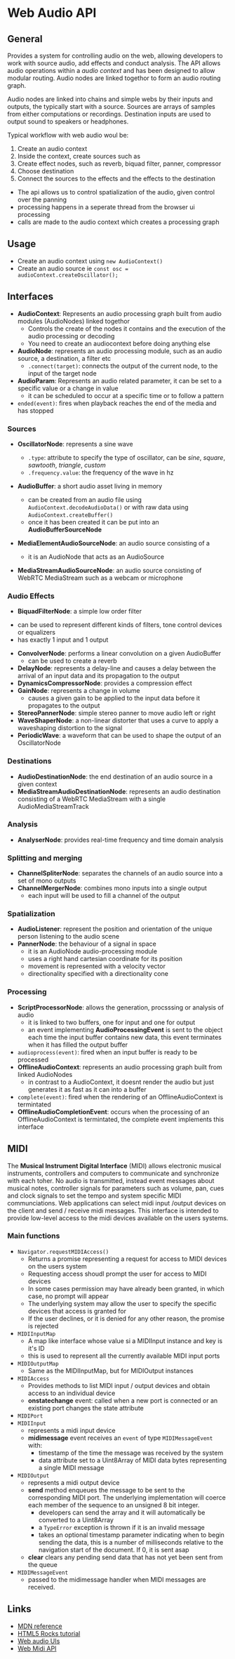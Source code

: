 # Web Audio API
## General
Provides a system for controlling audio on the web, allowing developers to work with source audio, add effects and conduct analysis.
The API allows audio operations within a *audio context* and has been designed to allow modular routing. Audio nodes are linked togethor to form an audio
routing graph.

Audio nodes are linked into chains and simple webs by their inputs and outputs, the typically start with a source. Sources are arrays of samples from either
computations or recordings. Destination inputs are used to output sound to speakers or headphones.

Typical workflow with web audio woul be:
1. Create an audio context
2. Inside the context, create sources such as <audio>, oscillators or streams
3. Create effect nodes, such as reverb, biquad filter, panner, compressor
4. Choose destination
5. Connect the sources to the effects and the effects to the destination

* The api allows us to control spatialization of the audio, given control over the panning
* processing happens in a seperate thread from the browser ui processing
* calls are made to the audio context which creates a processing graph

## Usage
* Create an audio context using `new AudioContext()`
* Create an audio source ie `const osc = audioContext.createOscillator();`

## Interfaces
* **AudioContext**: Represents an audio processing graph built from audio modules (AudioNodes) linked togethor
  - Controls the create of the nodes it contains and the execution of the audio processing or decoding
  - You need to create an audiocontext before doing anything else
* **AudioNode**: represents an audio processing module, such as an audio source, a destination, a filter etc
  - `.connect(target)`: connects the output of the current node, to the input of the target node
* **AudioParam**: Represents an audio related parameter, it can be set to a specific value or a change in value
  - it can be scheduled to occur at a specific time or to follow a pattern
* `ended(event)`: fires when playback reaches the end of the media and has stopped

### Sources
* **OscillatorNode**: represents a sine wave
  - `.type`: attribute to specify the type of oscillator, can be *sine*, *square*, *sawtooth*, *triangle*, *custom*
  - `.frequency.value`: the frequency of the wave in hz

* **AudioBuffer**: a short audio asset living in memory
  - can be created from an audio file using `AudioContext.decodeAudioData()` or with raw data using `AudioContext.createBuffer()`
  - once it has been created it can be put into an **AudioBufferSourceNode**
* **MediaElementAudioSourceNode**: an audio source consisting of a <audio> or <video> element
  - it is an AudioNode that acts as an AudioSource
* **MediaStreamAudioSourceNode**: an audio source consisting of WebRTC MediaStream such as a webcam or microphone

### Audio Effects
* **BiquadFilterNode**: a simple low order filter
 - can be used to represent different kinds of filters, tone control devices or equalizers
 - has exactly 1 input and 1 output
* **ConvolverNode**: performs a linear convolution on a given AudioBuffer
  - can be used to create a reverb
* **DelayNode**: represents a delay-line and causes a delay between the arrival of an input data and its propagation to the output
* **DynamicsCompressorNode**: provides a compression effect
* **GainNode**: represents a change in volume
  - causes a given gain to be applied to the input data before it propagates to the output
* **StereoPannerNode**: simple stereo panner to move audio left or right
* **WaveShaperNode**: a non-linear distorter that uses a curve to apply a waveshaping distortion to the signal
* **PeriodicWave**: a waveform that can be used to shape the output of an OscillatorNode

### Destinations
* **AudioDestinationNode**: the end destination of an audio source in a given context
* **MediaStreamAudioDestinationNode**: represents an audio destination consisting of a WebRTC MediaStream with a single AudioMediaStreamTrack

### Analysis
* **AnalyserNode**: provides real-time frequency and time domain analysis

### Splitting and merging
* **ChannelSpliterNode**: separates the channels of an audio source into a set of mono outputs
* **ChannelMergerNode**: combines mono inputs into a single output
  - each input will be used to fill a channel of the output

### Spatialization
* **AudioListener**: represent the position and orientation of the unique person listening to the audio scene
* **PannerNode**: the behaviour of a signal in space
  - it is an AudioNode audio-processing module
  - uses a right hand cartesian coordinate for its position
  - movement is represented with a velocity vector
  - directionality specified with a directionality cone

### Processing
* **ScriptProcessorNode**: allows the generation, procsssing or analysis of audio
  - it is linked to two buffers, one for input and one for output
  - an event implementing **AudioProcessingEvent** is sent to the object each time the input buffer contains new data, this event terminates when it has filled the output buffer
* `audioprocess(event)`: fired when an input buffer is ready to be processed
* **OfflineAudioContext**: represents an audio processing graph built from linked AudioNodes
  - in contrast to a AudioContext, it doesnt render the audio but just generates it as fast as it can into a buffer
* `complete(event)`: fired when the rendering of an OfflineAudioContext is termintated
* **OfflineAudioCompletionEvent**: occurs when the processing of an OfflineAudioContext is termintated, the complete event implements this interface

## MIDI
The **Musical Instrument Digital Interface** (MIDI) allows electronic musical instruments, controllers and computers to communicate and synchronize with each toher.
No audio is transmitted, instead event messages about musical notes, controller signals for parameters such as volume, pan, cues and clock signals to set the tempo and system specific MIDI communciations.
Web applications can select midi input /output devices on the client and send / receive midi messages. This interface is intended to provide low-level access to the midi devices available on the users systems.

### Main functions
* `Navigator.requestMIDIAccess()`
  - Returns a promise representing a request for access to MIDI devices on the users system
  - Requesting access shoudl prompt the user for access to MIDI devices
  - In some cases permission may have already been granted, in which case, no prompt will appear
  - The underlying system may allow the user to specify the specific devices that access is granted for
  - If the user declines, or it is denied for any other reason, the promise is rejected
* `MIDIInputMap`
  - A map like interface whose value si a MIDIInput instance and key is it's ID
  - this is used to represent all the currently available MIDI input ports
* `MIDIOutputMap`
  - Same as the MIDIInputMap, but for MIDIOutput instances 
* `MIDIAccess`
  - Provides methods to list MIDI input / output devices and obtain access to an individual device
  - **onstatechange** event: called when a new port is connected or an existing port changes the state attribute
* `MIDIPort`
* `MIDIInput`
  - represents a midi input device
  - **midimessage** event receives an `event` of type `MIDIMessageEvent` with:
    * timestamp of the time the message was received by the system
    * data attribute set to a Uint8Array of MIDI data bytes representing a single MIDI message
* `MIDIOutput`
  - represents a midi output device
  - **send** method enqueues the message to be sent to the corresponding MIDI port. The underlying implementation will coerce each member of the sequence to an unsigned 8 bit integer.
    * developers can send the array and it will automatically be converted to a Uint8Array
    * a `TypeError` exception is thrown if it is an invalid message
    * takes an optional timestamp parameter indicating when to begin sending the data, this is a number of milliseconds relative to the navigation start of the document. If 0, it is sent asap
  - **clear** clears any pending send data that has not yet been sent from the queue
* `MIDIMessageEvent`
  - passed to the midimessage handler when MIDI messages are received.


## Links
* [MDN reference](https://developer.mozilla.org/en-US/docs/Web/API/Web_Audio_API)
* [HTML5 Rocks tutorial](https://www.html5rocks.com/en/tutorials/webaudio/intro/)
* [Web audio UIs](https://www.youtube.com/watch?v=tSThM9Aw8ps)
* [Web Midi API](https://webaudio.github.io/web-midi-api/#midiaccess-interface)


